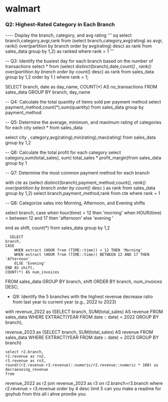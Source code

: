 # walmart

### Q2: Highest-Rated Category in Each Branch
 ---- Display the branch, category, and avg rating
''' sq
select 
branch,category,avgr,rank from
(select branch,category,avg(rating) as avgr,
rank() over(partition by branch order by avg(rating) desc) as rank from sales_data
group by 1,2) as ranked
where rank = 1 '''

\-- Q3: Identify the busiest day for each branch based on the number of transactions
select \* from (select distinct(branch),date,count(*) ,
rank() over(partition by branch order by count(*) desc) as rank
from sales\_data
group by 1,2
order by 1
)
where rank = 1;

SELECT
branch,
date as day\_name,
COUNT(\*) AS no\_transactions
FROM sales\_data
GROUP BY branch, day\_name

\-- Q4: Calculate the total quantity of items sold per payment method
select payment\_method,count(\*),sum(quantity) from sales\_data
group by payment\_method

\-- Q5: Determine the average, minimum, and maximum rating of categories for each city
select \* from sales\_data

select city , category,avg(rating),min(rating),max(rating) from sales\_data
group by 1,2

\-- Q6: Calculate the total profit for each category
select category,sum(total\_sales),
sum( total\_sales \* profit\_margin)from sales\_data
group by 1

\-- Q7: Determine the most common payment method for each branch

with cte as (select distinct(branch),payment\_method,count(*),
rank() over(partition by branch order by count(*) desc ) as rank from sales\_data
group by 1,2)
select branch,payment\_method,rank from cte
where rank = 1

\-- Q8: Categorize sales into Morning, Afternoon, and Evening shifts

select branch,
case when hour(time) < 12 then 'morning'
when HOUR(time) < between 12 and 17 then 'afternoon'
else 'evening '

end as shift,
count(\*)
from sales\_data
group by 1,2

```
  SELECT
branch,
CASE 
    WHEN extract (HOUR from (TIME::time)) < 12 THEN 'Morning'
    WHEN extract (HOUR from (TIME::time)) BETWEEN 12 AND 17 THEN 'Afternoon'
    ELSE 'Evening'
END AS shift,
COUNT(*) AS num_invoices
```

FROM sales\_data
GROUP BY branch, shift
ORDER BY branch, num\_invoices DESC;

* Q9: Identify the 5 branches with the highest revenue decrease ratio from last year to current year (e.g., 2022 to 2023)

with revenue\_2022 as (SELECT
branch,
SUM(total\_sales) AS revenue
FROM
sales\_data
WHERE
EXTRACT(YEAR FROM date :: date) = 2022
GROUP BY
branch),

revenue\_2023 as (SELECT
branch,
SUM(total\_sales) AS revenue
FROM
sales\_data
WHERE
EXTRACT(YEAR FROM date :: date) = 2023
GROUP BY
branch)

```
select r2.branch,
r2.revenue as rn2,
r3.revenue as rn3,
round((r2.revenue-r3.revenue)::numeric/r2.revenue::numeric * 100) as decraeseing_revenue
from 
```

revenue\_2022 as r2
join
revenue\_2023 as r3
on r2.branch=r3.branch
where r2.revenue > r3.revenue
order by 4 desc limit 5 can you make  a readme for goyhub from this all i ahve provdie you
